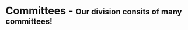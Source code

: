 <p>
    <span style="font-size: 2em; font-weight:bold;">Committees - </span>
    <span style="font-size: 1.5em; font-weight:bold;">Our division consits of many committees!</span>
</p>
